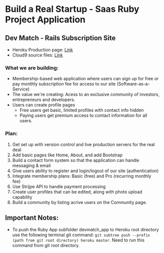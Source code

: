 # Build a Real Startup - Saas Ruby Project Application

## Dev Match - Rails Subscription Site
* Heroku Production page: [Link](https://enigmatic-wildwood-68995.herokuapp.com/)
* Cloud9 source files: [Link](https://ide.c9.io/sebam2k4/devmatch_saas)

### What we are building:
* Membership-based web application where users can sign up for free or pay monthly subscription fee for access to our site (Software-as-a-Service)
* The value we're creating: Acess to an exclusive community of investors, entrepreneurs and developers.
* Users can create profile pages
  * Free users get basic, limited profiles with contact info hidden
  * Paying users get premium access to contact information for all users.
  
### Plan:
1. Get set up with version control and live production servers for the real deal
2. Add basic pages like Home, About, and add Bootstrap
3. Build a contact form system so that the application can handle messaging & email
4. Give users ability to register and login/logout of our site (authentication)
5. Integrate membership plans: Basic (free) and Pro (recurring monthly fee)
6. Use Strijpe API to handle payment processing
7. Create user profiles that can be edited, along with photo upload capability
8. Build a community by listing acrive users on the Community page.

## Important Notes:
* To push the Ruby App subfolder devmatch_app to Heroku root directory use the following terminal git command: `git subtree push --prefix (path from git root directory) heroku master`. Need to run this command from git root directory.